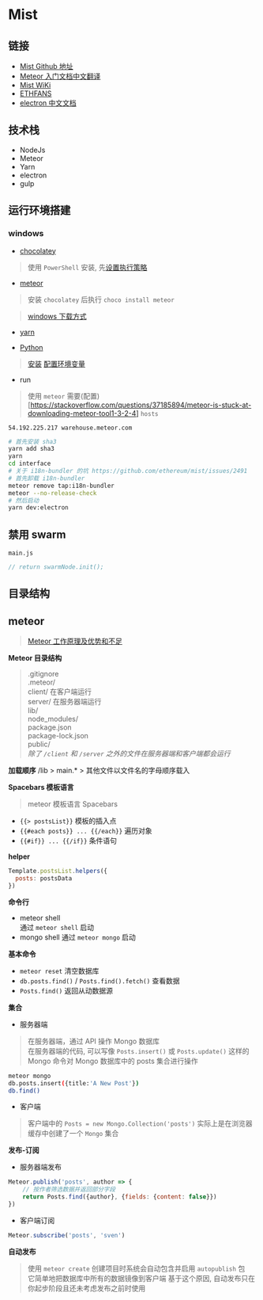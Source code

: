 # Mist

## 链接

- [Mist Github 地址](https://github.com/ethereum/mist)
- [Meteor 入门文档中文翻译](http://zh.discovermeteor.com/chapters/getting-started/)
- [Mist WiKi](https://github.com/ethereum/mist/wiki)
- [ETHFANS](http://ethfans.org/wikis/Mist-Mirror)
- [electron 中文文档](https://wizardforcel.gitbooks.io/electron-doc/content/tutorial/quick-start.html)

## 技术栈
- NodeJs
- Meteor
- Yarn
- electron
- gulp

## 运行环境搭建

### windows

- [chocolatey](https://chocolatey.org/install#non-administrative-install)

> 使用 `PowerShell` 安装, 先[设置执行策略](http://www.jb51.net/article/53643.htm)  

- [meteor](https://www.meteor.com/install)

> 安装 `chocolatey` 后执行 `choco install meteor`

> [windows 下载方式](http://blog.csdn.net/qqduxingzhe/article/details/74623542)

- [yarn](https://yarnpkg.com/zh-Hans/docs/install)

- [Python](https://www.python.org/downloads/windows/)

> [安装](http://blog.sina.com.cn/s/blog_15b1ce0210102wbkj.html) [配置环境变量](https://www.cnblogs.com/qiyeshublog/archive/2012/01/24/2329162.html)

- run

> 使用 `meteor` 需要(配置)[https://stackoverflow.com/questions/37185894/meteor-is-stuck-at-downloading-meteor-tool1-3-2-4] `hosts` 

`
54.192.225.217 warehouse.meteor.com
`

```bash
# 首先安装 sha3
yarn add sha3
yarn
cd interface
# 关于 i18n-bundler 的坑 https://github.com/ethereum/mist/issues/2491
# 首先卸载 i18n-bundler
meteor remove tap:i18n-bundler
meteor --no-release-check
# 然后启动
yarn dev:electron
```

## 禁用 swarm

`main.js`
```javascript
// return swarmNode.init();
```

## 目录结构

## meteor

> [Meteor 工作原理及优势和不足](http://www.broadview.com.cn/article/44)

**Meteor 目录结构**

> .gitignore  
.meteor/  
client/  在客户端运行  
server/  在服务器端运行  
lib/  
node_modules/  
package.json  
package-lock.json  
public/  
*除了 `/client` 和 `/server` 之外的文件在服务器端和客户端都会运行*

**加载顺序**
/lib > main.* > 其他文件以文件名的字母顺序载入

**Spacebars 模板语言**
> meteor 模板语言 Spacebars

- `{{> postsList}}` 模板的插入点
- `{{#each posts}} ... {{/each}}` 遍历对象
- `{{#if}} ... {{/if}}` 条件语句

**helper**

```javascript
Template.postsList.helpers({
  posts: postsData
})
```

**命令行**
- meteor shell  
    通过 `meteor shell` 启动
- mongo shell
    通过 `meteor mongo` 启动

**基本命令**
- `meteor reset` 清空数据库
- `db.posts.find()` / `Posts.find().fetch()` 查看数据
- `Posts.find()` 返回从动数据源

**集合**
- 服务器端
> 在服务器端，通过 API 操作 Mongo 数据库  
在服务器端的代码, 可以写像 `Posts.insert()` 或 `Posts.update()` 这样的 Mongo 命令对 Mongo 数据库中的 posts 集合进行操作

```bash
meteor mongo
db.posts.insert({title:'A New Post'})
db.find()
```

- 客户端
> 客户端中的 `Posts = new Mongo.Collection('posts')` 实际上是在浏览器缓存中创建了一个 `Mongo` 集合

**发布-订阅**

- 服务器端发布
```javascript
Meteor.publish('posts', author => {
    // 按作者筛选数据并返回部分字段
    return Posts.find({author}, {fields: {content: false}})
})
```

- 客户端订阅
```javascript
Meteor.subscribe('posts', 'sven')
```

**自动发布**
> 使用 `meteor create` 创建项目时系统会自动包含并启用 `autopublish` 包  
它简单地把数据库中所有的数据镜像到客户端
基于这个原因, 自动发布只在你起步阶段且还未考虑发布之前时使用














